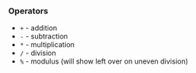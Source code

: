 ### Operators

* ```+``` - addition
* ```-``` - subtraction
* ```*``` - multiplication
* ```/``` - division
* ```%``` - modulus (will show left over on uneven division)

